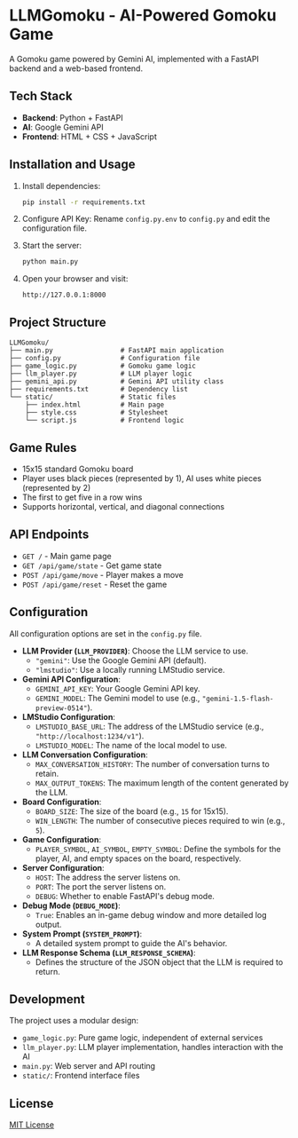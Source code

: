 # LLMGomoku - AI-Powered Gomoku Game

A Gomoku game powered by Gemini AI, implemented with a FastAPI backend and a web-based frontend.

## Tech Stack

- **Backend**: Python + FastAPI
- **AI**: Google Gemini API
- **Frontend**: HTML + CSS + JavaScript

## Installation and Usage

1.  Install dependencies:
    ```bash
    pip install -r requirements.txt
    ```

2.  Configure API Key:
    Rename `config.py.env` to `config.py` and edit the configuration file.

3.  Start the server:
    ```bash
    python main.py
    ```

4.  Open your browser and visit:
    ```
    http://127.0.0.1:8000
    ```

## Project Structure

```
LLMGomoku/
├── main.py                 # FastAPI main application
├── config.py               # Configuration file
├── game_logic.py           # Gomoku game logic
├── llm_player.py           # LLM player logic
├── gemini_api.py           # Gemini API utility class
├── requirements.txt        # Dependency list
└── static/                 # Static files
    ├── index.html          # Main page
    ├── style.css           # Stylesheet
    └── script.js           # Frontend logic
```

## Game Rules

-   15x15 standard Gomoku board
-   Player uses black pieces (represented by 1), AI uses white pieces (represented by 2)
-   The first to get five in a row wins
-   Supports horizontal, vertical, and diagonal connections

## API Endpoints

-   `GET /` - Main game page
-   `GET /api/game/state` - Get game state
-   `POST /api/game/move` - Player makes a move
-   `POST /api/game/reset` - Reset the game

## Configuration

All configuration options are set in the `config.py` file.

-   **LLM Provider (`LLM_PROVIDER`)**: Choose the LLM service to use.
    -   `"gemini"`: Use the Google Gemini API (default).
    -   `"lmstudio"`: Use a locally running LMStudio service.
-   **Gemini API Configuration**:
    -   `GEMINI_API_KEY`: Your Google Gemini API key.
    -   `GEMINI_MODEL`: The Gemini model to use (e.g., `"gemini-1.5-flash-preview-0514"`).
-   **LMStudio Configuration**:
    -   `LMSTUDIO_BASE_URL`: The address of the LMStudio service (e.g., `"http://localhost:1234/v1"`).
    -   `LMSTUDIO_MODEL`: The name of the local model to use.
-   **LLM Conversation Configuration**:
    -   `MAX_CONVERSATION_HISTORY`: The number of conversation turns to retain.
    -   `MAX_OUTPUT_TOKENS`: The maximum length of the content generated by the LLM.
-   **Board Configuration**:
    -   `BOARD_SIZE`: The size of the board (e.g., `15` for 15x15).
    -   `WIN_LENGTH`: The number of consecutive pieces required to win (e.g., `5`).
-   **Game Configuration**:
    -   `PLAYER_SYMBOL`, `AI_SYMBOL`, `EMPTY_SYMBOL`: Define the symbols for the player, AI, and empty spaces on the board, respectively.
-   **Server Configuration**:
    -   `HOST`: The address the server listens on.
    -   `PORT`: The port the server listens on.
    -   `DEBUG`: Whether to enable FastAPI's debug mode.
-   **Debug Mode (`DEBUG_MODE`)**:
    -   `True`: Enables an in-game debug window and more detailed log output.
-   **System Prompt (`SYSTEM_PROMPT`)**:
    -   A detailed system prompt to guide the AI's behavior.
-   **LLM Response Schema (`LLM_RESPONSE_SCHEMA`)**:
    -   Defines the structure of the JSON object that the LLM is required to return.

## Development

The project uses a modular design:
-   `game_logic.py`: Pure game logic, independent of external services
-   `llm_player.py`: LLM player implementation, handles interaction with the AI
-   `main.py`: Web server and API routing
-   `static/`: Frontend interface files

## License

[MIT License](LICENSE)
